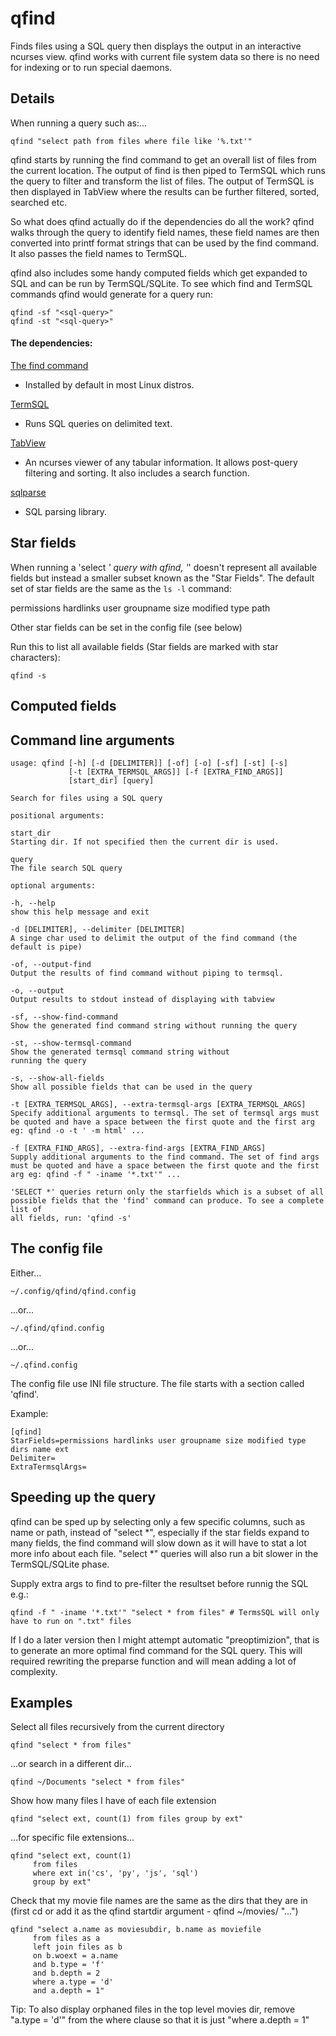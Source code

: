 # qfind

Finds files using a SQL query then displays the output in an interactive ncurses view. qfind works with current file system data so there is no need for indexing or to run special daemons.

## Details

When running a query such as:...

```
qfind "select path from files where file like '%.txt'"
```

qfind starts by running the find command to get an overall list of files from the current location. The output of find is then piped to TermSQL which runs the query to filter and transform the list of files. The output of TermSQL is then displayed in TabView where the results can be further filtered, sorted, searched etc.

So what does qfind actually do if the dependencies do all the work? qfind walks through the query to identify field names, these field names are then converted into printf format strings that can be used by the find command. It also passes the field names to TermSQL.

qfind also includes some handy computed fields which get expanded to SQL and can be run by TermSQL/SQLite. To see which find and TermSQL commands qfind would generate for a query run:

```
qfind -sf "<sql-query>"
qfind -st "<sql-query>"
```

#### The dependencies:

[The find command](http://man7.org/linux/man-pages/man1/find.1.html)

- Installed by default in most Linux distros.

[TermSQL](https://github.com/tobimensch/termsql)

- Runs SQL queries on delimited text.

[TabView](https://github.com/TabViewer/tabview)

- An ncurses viewer of any tabular information. It allows post-query filtering and sorting. It also includes a search function.

[sqlparse](https://github.com/andialbrecht/sqlparse)

- SQL parsing library.

## Star fields

When running a 'select *' query with qfind, '*' doesn't represent all available fields but instead a smaller subset known as the "Star Fields". The default set of star fields are the same as the `ls -l` command:

permissions hardlinks user groupname size modified type path

Other star fields can be set in the config file (see below)

Run this to list all available fields (Star fields are marked with star characters):

```
qfind -s
```

## Computed fields

## Command line arguments

```
usage: qfind [-h] [-d [DELIMITER]] [-of] [-o] [-sf] [-st] [-s]
             [-t [EXTRA_TERMSQL_ARGS]] [-f [EXTRA_FIND_ARGS]]
             [start_dir] [query]

Search for files using a SQL query

positional arguments:

start_dir
Starting dir. If not specified then the current dir is used.

query
The file search SQL query

optional arguments:

-h, --help
show this help message and exit

-d [DELIMITER], --delimiter [DELIMITER]
A singe char used to delimit the output of the find command (the default is pipe)

-of, --output-find
Output the results of find command without piping to termsql.

-o, --output
Output results to stdout instead of displaying with tabview

-sf, --show-find-command
Show the generated find command string without running the query

-st, --show-termsql-command
Show the generated termsql command string without
running the query

-s, --show-all-fields
Show all possible fields that can be used in the query

-t [EXTRA_TERMSQL_ARGS], --extra-termsql-args [EXTRA_TERMSQL_ARGS]
Specify additional arguments to termsql. The set of termsql args must be quoted and have a space between the first quote and the first arg eg: qfind -o -t ' -m html' ...

-f [EXTRA_FIND_ARGS], --extra-find-args [EXTRA_FIND_ARGS]
Supply additional arguments to the find command. The set of find args must be quoted and have a space between the first quote and the first arg eg: qfind -f " -iname '*.txt'" ...

'SELECT *' queries return only the starfields which is a subset of all
possible fields that the 'find' command can produce. To see a complete list of
all fields, run: 'qfind -s'
```

## The config file

Either...

```
~/.config/qfind/qfind.config
```

...or...

```
~/.qfind/qfind.config
```

...or...

```
~/.qfind.config
```

The config file use INI file structure. The file starts with a section called 'qfind'.

Example:

```
[qfind]
StarFields=permissions hardlinks user groupname size modified type dirs name ext
Delimiter=
ExtraTermsqlArgs=
```

## Speeding up the query

qfind can be sped up by selecting only a few specific columns, such as name or path, instead of "select *", especially if the star fields expand to many fields, the find command will slow down as it will have to stat a lot more info about each file. "select *" queries will also run a bit slower in the TermSQL/SQLite phase.

Supply extra args to find to pre-filter the resultset before runnig the SQL e.g.:

```
qfind -f " -iname '*.txt'" "select * from files" # TermsSQL will only have to run on ".txt" files
```

If I do a later version then I might attempt automatic "preoptimizion", that is to generate an more optimal find command for the SQL query. This will required rewriting the preparse function and will mean adding a lot of complexity.

## Examples

Select all files recursively from the current directory

```
qfind "select * from files"
```

...or search in a different dir...

```
qfind ~/Documents "select * from files"
```

Show how many files I have of each file extension

```
qfind "select ext, count(1) from files group by ext"
```

...for specific file extensions...

```
qfind "select ext, count(1)
     from files
     where ext in('cs', 'py', 'js', 'sql')
     group by ext"
```

Check that my movie file names are the same as the dirs that they are in (first cd <movies-top-dir> or add it as the qfind startdir argument - qfind ~/movies/ "...")

```
qfind "select a.name as moviesubdir, b.name as moviefile
     from files as a
     left join files as b
     on b.woext = a.name
     and b.type = 'f'
     and b.depth = 2
     where a.type = 'd'
     and a.depth = 1"
```

Tip: To also display orphaned files in the top level movies dir, remove "a.type = 'd'" from the where clause so that it is just "where a.depth = 1"

